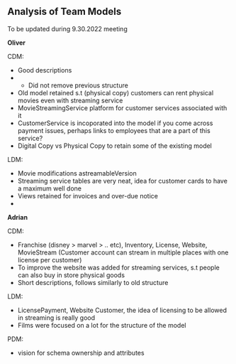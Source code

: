 ## Analysis of Team Models

To be updated during 9.30.2022 meeting

**Oliver** 

CDM:
- Good descriptions
- - Did not remove previous structure 
- Old model retained s.t (physical copy) customers can rent physical movies even with streaming service
- MovieStreamingService platform for customer services associated with it 
- CustomerService is incoporated into the model if you come across payment issues, perhaps links to employees that are a part of this service?
- Digital Copy vs Physical Copy to retain some of the existing model

LDM:
- Movie modifications astreamableVersion
- Streaming service tables are very neat, idea for customer cards to have a maximum well done
- Views retained for invoices and over-due notice
- 
**Adrian**

CDM:
- Franchise (disney > marvel > .. etc), Inventory, License, Website, MovieStream (Customer account can stream in multiple places with one license per customer)
- To improve the website was added for streaming services, s.t people can also buy in store physical goods
- Short descriptions, follows similarly to old structure

LDM:
- LicensePayment, Website Customer, the idea of licensing to be allowed in streaming is really good
- Films were focused on a lot for the structure of the model

PDM:
-  vision for schema ownership and attributes
